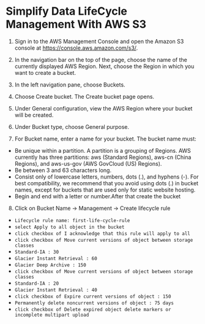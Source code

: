 # Simplify Data LifeCycle Management With AWS S3

1. Sign in to the AWS Management Console and open the Amazon S3 console at https://console.aws.amazon.com/s3/.

2. In the navigation bar on the top of the page, choose the name of the currently displayed AWS Region. Next, choose the Region in which you want to create a bucket.

3. In the left navigation pane, choose Buckets.

4. Choose Create bucket.
 The Create bucket page opens.

5. Under General configuration, view the AWS Region where your bucket will be created.

6. Under Bucket type, choose General purpose.

7. For Bucket name, enter a name for your bucket.
The bucket name must:
- Be unique within a partition. A partition is a grouping of Regions. AWS currently has three partitions: aws (Standard Regions), aws-cn (China Regions), and aws-us-gov (AWS GovCloud (US) Regions).
- Be between 3 and 63 characters long.
- Consist only of lowercase letters, numbers, dots (.), and hyphens (-). For best compatibility, we recommend that you avoid using dots (.) in bucket names, except for buckets that are used only for static website hosting.
- Begin and end with a letter or number.After that create the bucket
8. Click on Bucket Name -> Management -> Create lifecycle rule
- `Lifecycle rule name: first-life-cycle-rule`
- `select Apply to all object in the bucket`
- `click checkbox of I acknowledge that this rule will apply to all`
- `click checkbox of Move current versions of object between storage classes`
- `Standard-IA : 30`
- `Glacier Instant Retrieval : 60`
- `Glacier Deep Archive : 150`
- `click checkbox of Move current versions of object between storage classes`
- `Standard-IA : 20`
- `Glacier Instant Retrieval : 40`
- `click checkbox of Expire current versions of object : 150`
- `Permanently delete noncurrent versions of object : 75 days`
- `click checkbox of Delete expired object delete markers or incomplete multipart upload`